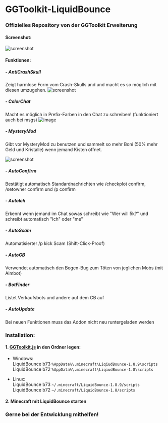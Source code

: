 # GGToolkit-LiquidBounce

### Offizielles Repository von der GGToolkit Erweiterung

#### Screenshot:

![screenshot](https://user-images.githubusercontent.com/87099409/193525210-760b9428-4ddc-419d-b52f-862e1a5240c4.png)

#### Funktionen:

##### - AntiCrashSkull

Zeigt harmlose Form vom Crash-Skulls and und macht es so möglich mit diesen umzugehen.
![screenshot](https://user-images.githubusercontent.com/87099409/193527977-e6dd55d2-7c78-4b29-a72f-5143c2e93ce0.png)

##### - ColorChat

Macht es möglich in Prefix-Farben in den Chat zu schreiben! (funktioniert auch bei msgs)
![image](https://user-images.githubusercontent.com/87099409/193529000-8a7c1c43-586f-44a4-abff-d1351f5ff928.png)

##### - MysteryMod

Gibt vor MysteryMod zu benutzen und sammelt so mehr Boni (50% mehr Geld und Kristalle) wenn jemand Kisten öffnet.

![screenshot](https://user-images.githubusercontent.com/87099409/188408803-ff697865-028c-4df5-822b-793e7fa43c11.png)

##### - AutoConfirm

Bestätigt automatisch Standardnachrichten wie /checkplot confirm, /setowner confirm und /p confirm

##### - AutoIch

Erkennt wenn jemand im Chat sowas schreibt wie "Wer will 5k?" und schreibt automatisch "Ich" oder "me"

##### - AutoScam

Automatisierter /p kick Scam (Shift-Click-Proof)

##### - AutoGB

Verwendet automatisch den Bogen-Bug zum Töten von jeglichen Mobs (mit Aimbot)

##### - BotFinder

Listet Verkaufsbots und andere auf dem CB auf

##### - AutoUpdate

Bei neuen Funktionen muss das Addon nicht neu runtergeladen werden

### Installation:

#### 1. [GGToolkit.js](https://github.com/rob0408/GGToolkit-LiquidBounce/releases/download/1.0/GGToolkit.js) in den Ordner legen:

- Windows:<br>
  LiquidBounce b73 `%AppData%\.minecraft\LiqiudBounce-1.8.9\scripts`<br>
  LiquidBounce b72 `%AppData%\.minecraft\LiqiudBounce-1.8\scripts`

- Linux:<br>
  LiquidBounce b73 `~/.minecraft/LiquidBounce-1.8.9/scripts`<br>
  LiquidBounce b72 `~/.minecraft/LiquidBounce-1.8/scripts`

#### 2. Minecraft mit LiquidBounce starten

### Gerne bei der Entwicklung mithelfen!
